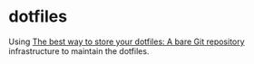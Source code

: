 # dotfiles

Using [The best way to store your dotfiles: A bare Git repository](https://www.atlassian.com/git/tutorials/dotfiles) infrastructure to maintain the dotfiles.
